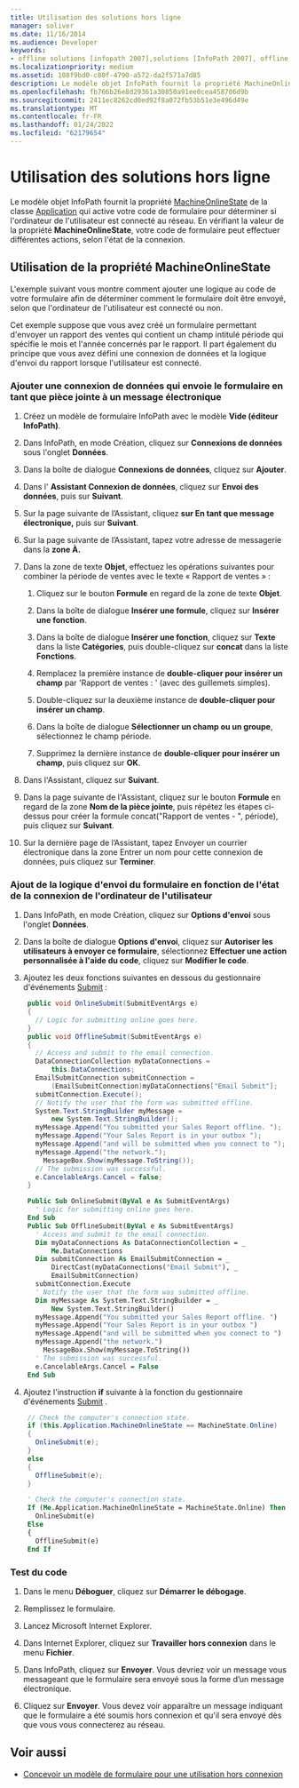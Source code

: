 ```yaml
---
title: Utilisation des solutions hors ligne
manager: soliver
ms.date: 11/16/2014
ms.audience: Developer
keywords:
- offline solutions [infopath 2007],solutions [InfoPath 2007], offline,InfoPath 2007, offline solutions
ms.localizationpriority: medium
ms.assetid: 108f9bd0-c80f-4790-a572-da2f571a7d85
description: Le modèle objet InfoPath fournit la propriété MachineOnlineState de la classe Application qui active votre code de formulaire pour déterminer si l'ordinateur de l'utilisateur est connecté au réseau. En vérifiant la valeur de la propriété MachineOnlineState, votre code de formulaire peut effectuer différentes actions, selon l'état de la connexion.
ms.openlocfilehash: fb766b26e8d29361a30850a91ee0cea458706d9b
ms.sourcegitcommit: 2411ec8262cd0ed92f8a072fb53b51e3e496d49e
ms.translationtype: MT
ms.contentlocale: fr-FR
ms.lasthandoff: 01/24/2022
ms.locfileid: "62179654"
---
```

# <a name="work-with-offline-solutions"></a>Utilisation des solutions hors ligne

Le modèle objet InfoPath fournit la propriété [MachineOnlineState](https://msdn.microsoft.com/library/Microsoft.Office.InfoPath.Application.MachineOnlineState.aspx) de la classe [Application](https://msdn.microsoft.com/library/Microsoft.Office.InfoPath.Application.aspx) qui active votre code de formulaire pour déterminer si l'ordinateur de l'utilisateur est connecté au réseau. En vérifiant la valeur de la propriété **MachineOnlineState**, votre code de formulaire peut effectuer différentes actions, selon l'état de la connexion. 
  
## <a name="using-the-machineonlinestate-property"></a>Utilisation de la propriété MachineOnlineState

L'exemple suivant vous montre comment ajouter une logique au code de votre formulaire afin de déterminer comment le formulaire doit être envoyé, selon que l'ordinateur de l'utilisateur est connecté ou non.
  
Cet exemple suppose que vous avez créé un formulaire permettant d'envoyer un rapport des ventes qui contient un champ intitulé période qui spécifie le mois et l'année concernés par le rapport. Il part également du principe que vous avez défini une connexion de données et la logique d'envoi du rapport lorsque l'utilisateur est connecté. 
  
### <a name="add-a-data-connection-that-submits-the-form-as-an-attachment-to-an-email-message"></a>Ajouter une connexion de données qui envoie le formulaire en tant que pièce jointe à un message électronique

1. Créez un modèle de formulaire InfoPath avec le modèle **Vide (éditeur InfoPath)**. 
    
2. Dans InfoPath, en mode Création, cliquez sur **Connexions de données** sous l'onglet **Données**. 
    
3. Dans la boîte de dialogue **Connexions de données**, cliquez sur **Ajouter**.
    
4. Dans l' **Assistant Connexion de données**, cliquez sur **Envoi des données**, puis sur **Suivant**.
    
5. Sur la page suivante de l’Assistant, cliquez **sur En tant que message électronique,** puis sur **Suivant**.
    
6. Sur la page suivante de l’Assistant, tapez votre adresse de messagerie dans la **zone À.** 
    
7. Dans la zone de texte **Objet**, effectuez les opérations suivantes pour combiner la période de ventes avec le texte « Rapport de ventes » : 
    
   1. Cliquez sur le bouton **Formule** en regard de la zone de texte **Objet**. 
      
   2. Dans la boîte de dialogue **Insérer une formule**, cliquez sur **Insérer une fonction**.
      
   3. Dans la boîte de dialogue **Insérer une fonction**, cliquez sur **Texte** dans la liste **Catégories**, puis double-cliquez sur **concat** dans la liste **Fonctions**. 
      
   4. Remplacez la première instance de **double-cliquer pour insérer un champ** par 'Rapport de ventes : ' (avec des guillemets simples). 
      
   5. Double-cliquez sur la deuxième instance de **double-cliquer pour insérer un champ**.
      
   6. Dans la boîte de dialogue **Sélectionner un champ ou un groupe**, sélectionnez le champ période. 
      
   7. Supprimez la dernière instance de **double-cliquer pour insérer un champ**, puis cliquez sur **OK**.
    
8. Dans l'Assistant, cliquez sur **Suivant**.
    
9. Dans la page suivante de l'Assistant, cliquez sur le bouton **Formule** en regard de la zone **Nom de la pièce jointe**, puis répétez les étapes ci-dessus pour créer la formule concat("Rapport de ventes - ", période), puis cliquez sur **Suivant**.
    
10. Sur la dernière page de l’Assistant, tapez Envoyer un courrier électronique dans la zone Entrer un nom pour cette connexion de données, puis cliquez sur **Terminer**. 
    
### <a name="add-logic-for-submitting-the-form-depending-on-the-connected-state-of-a-users-computer"></a>Ajout de la logique d'envoi du formulaire en fonction de l'état de la connexion de l'ordinateur de l'utilisateur

1. Dans InfoPath, en mode Création, cliquez sur **Options d'envoi** sous l'onglet **Données**. 
    
2. Dans la boîte de dialogue **Options d'envoi**, cliquez sur **Autoriser les utilisateurs à envoyer ce formulaire**, sélectionnez **Effectuer une action personnalisée à l'aide du code**, cliquez sur **Modifier le code**.
    
3. Ajoutez les deux fonctions suivantes en dessous du gestionnaire d'événements [Submit](https://msdn.microsoft.com/library/Microsoft.Office.InfoPath.FormEvents.Submit.aspx) : 
    
   ```cs
    public void OnlineSubmit(SubmitEventArgs e)
    {
      // Logic for submitting online goes here.
    }
    public void OfflineSubmit(SubmitEventArgs e)
    {
      // Access and submit to the email connection.
      DataConnectionCollection myDataConnections =
          this.DataConnections;
      EmailSubmitConnection submitConnection =
          (EmailSubmitConnection)myDataConnections["Email Submit"];
      submitConnection.Execute();
      // Notify the user that the form was submitted offline.
      System.Text.StringBuilder myMessage = 
          new System.Text.StringBuilder();
      myMessage.Append("You submitted your Sales Report offline. ");
      myMessage.Append("Your Sales Report is in your outbox ");
      myMessage.Append("and will be submitted when you connect to ");
      myMessage.Append("the network.");
        MessageBox.Show(myMessage.ToString());
      // The submission was successful.
      e.CancelableArgs.Cancel = false;
    }
   ```

   ```vb
    Public Sub OnlineSubmit(ByVal e As SubmitEventArgs)
      ' Logic for submitting online goes here.
    End Sub
    Public Sub OfflineSubmit(ByVal e As SubmitEventArgs)
      ' Access and submit to the email connection.
      Dim myDataConnections As DataConnectionCollection = _
          Me.DataConnections
      Dim submitConnection As EmailSubmitConnection = _
          DirectCast(myDataConnections("Email Submit"), _
          EmailSubmitConnection)
      submitConnection.Execute
      ' Notify the user that the form was submitted offline.
      Dim myMessage As System.Text.StringBuilder = _
          New System.Text.StringBuilder()
      myMessage.Append("You submitted your Sales Report offline. ")
      myMessage.Append("Your Sales Report is in your outbox ")
      myMessage.Append("and will be submitted when you connect to ")
      myMessage.Append("the network.")
        MessageBox.Show(myMessage.ToString())
      ' The submission was successful.
      e.CancelableArgs.Cancel = False
    End Sub
   ```

4. Ajoutez l'instruction **if** suivante à la fonction du gestionnaire d'événements [Submit](https://msdn.microsoft.com/library/Microsoft.Office.InfoPath.FormEvents.Submit.aspx) . 
    
   ```cs
    // Check the computer's connection state.
    if (this.Application.MachineOnlineState == MachineState.Online)
    {
      OnlineSubmit(e);
    }
    else
    {
      OfflineSubmit(e);
    }
   ```

   ```vb
    ' Check the computer's connection state.
    If (Me.Application.MachineOnlineState = MachineState.Online) Then
      OnlineSubmit(e)
    Else
    {
      OfflineSubmit(e)
    End If
   ```

### <a name="test-the-code"></a>Test du code

1. Dans le menu **Déboguer**, cliquez sur **Démarrer le débogage**.
    
2. Remplissez le formulaire.
    
3. Lancez Microsoft Internet Explorer.
    
4. Dans Internet Explorer, cliquez sur **Travailler hors connexion** dans le menu **Fichier**. 
    
5. Dans InfoPath, cliquez sur **Envoyer**. Vous devriez voir un message vous messageant que le formulaire sera envoyé sous la forme d’un message électronique.
    
6. Cliquez sur **Envoyer**. Vous devez voir apparaître un message indiquant que le formulaire a été soumis hors connexion et qu'il sera envoyé dès que vous vous connecterez au réseau.
    
## <a name="see-also"></a>Voir aussi

- [Concevoir un modèle de formulaire pour une utilisation hors connexion](https://support.office.com/article/design-a-form-template-for-offline-use-3ab8de84-babc-4bd7-9215-66d308546be4)

